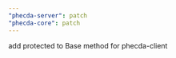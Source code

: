 ```yaml
---
"phecda-server": patch
"phecda-core": patch
---
```


add protected to Base method for phecda-client
